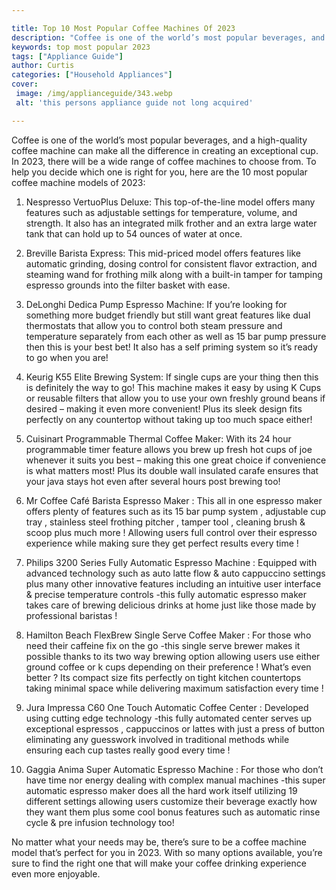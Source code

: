 ```yaml
---

title: Top 10 Most Popular Coffee Machines Of 2023
description: "Coffee is one of the world’s most popular beverages, and a high-quality coffee machine can make all the difference in creating an ...get more detail"
keywords: top most popular 2023
tags: ["Appliance Guide"]
author: Curtis
categories: ["Household Appliances"]
cover: 
 image: /img/applianceguide/343.webp
 alt: 'this persons appliance guide not long acquired'

---
```


Coffee is one of the world’s most popular beverages, and a high-quality coffee machine can make all the difference in creating an exceptional cup. In 2023, there will be a wide range of coffee machines to choose from. To help you decide which one is right for you, here are the 10 most popular coffee machine models of 2023:

1. Nespresso VertuoPlus Deluxe: This top-of-the-line model offers many features such as adjustable settings for temperature, volume, and strength. It also has an integrated milk frother and an extra large water tank that can hold up to 54 ounces of water at once. 

2. Breville Barista Express: This mid-priced model offers features like automatic grinding, dosing control for consistent flavor extraction, and steaming wand for frothing milk along with a built-in tamper for tamping espresso grounds into the filter basket with ease. 

3. DeLonghi Dedica Pump Espresso Machine: If you’re looking for something more budget friendly but still want great features like dual thermostats that allow you to control both steam pressure and temperature separately from each other as well as 15 bar pump pressure then this is your best bet! It also has a self priming system so it’s ready to go when you are! 

4. Keurig K55 Elite Brewing System: If single cups are your thing then this is definitely the way to go! This machine makes it easy by using K Cups or reusable filters that allow you to use your own freshly ground beans if desired – making it even more convenient! Plus its sleek design fits perfectly on any countertop without taking up too much space either! 

5. Cuisinart Programmable Thermal Coffee Maker: With its 24 hour programmable timer feature allows you brew up fresh hot cups of joe whenever it suits you best – making this one great choice if convenience is what matters most! Plus its double wall insulated carafe ensures that your java stays hot even after several hours post brewing too! 

6. Mr Coffee Café Barista Espresso Maker : This all in one espresso maker offers plenty of features such as its 15 bar pump system , adjustable cup tray , stainless steel frothing pitcher , tamper tool , cleaning brush & scoop plus much more ! Allowing users full control over their espresso experience while making sure they get perfect results every time !

7. Philips 3200 Series Fully Automatic Espresso Machine : Equipped with advanced technology such as auto latte flow & auto cappuccino settings plus many other innovative features including an intuitive user interface & precise temperature controls -this fully automatic espresso maker takes care of brewing delicious drinks at home just like those made by professional baristas !

8. Hamilton Beach FlexBrew Single Serve Coffee Maker : For those who need their caffeine fix on the go -this single serve brewer makes it possible thanks to its two way brewing option allowing users use either ground coffee or k cups depending on their preference ! What’s even better ? Its compact size fits perfectly on tight kitchen countertops taking minimal space while delivering maximum satisfaction every time ! 

9. Jura Impressa C60 One Touch Automatic Coffee Center : Developed using cutting edge technology -this fully automated center serves up exceptional espressos , cappuccinos or lattes with just a press of button eliminating any guesswork involved in traditional methods while ensuring each cup tastes really good every time !

10. Gaggia Anima Super Automatic Espresso Machine : For those who don’t have time nor energy dealing with complex manual machines -this super automatic espresso maker does all the hard work itself utilizing 19 different settings allowing users customize their beverage exactly how they want them plus some cool bonus features such as automatic rinse cycle & pre infusion technology too! 

No matter what your needs may be, there’s sure to be a coffee machine model that’s perfect for you in 2023. With so many options available, you’re sure to find the right one that will make your coffee drinking experience even more enjoyable.
